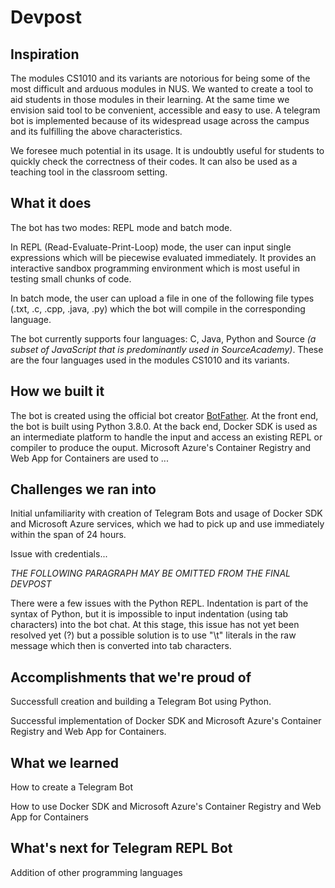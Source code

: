 # Devpost

## Inspiration

The modules CS1010 and its variants are notorious for being some of the most difficult and arduous modules in NUS. We wanted to create a tool to aid students in those modules in their learning. At the same time we envision said tool to be convenient, accessible and easy to use. A telegram bot is implemented because of its widespread usage across the campus and its fulfilling the above characteristics. 

We foresee much potential in its usage. It is undoubtly useful for students to quickly check the correctness of their codes. It can also be used as a teaching tool in the classroom setting. 

## What it does

The bot has two modes: REPL mode and batch mode.

In REPL (Read-Evaluate-Print-Loop) mode, the user can input single expressions which will be piecewise evaluated immediately. It provides an interactive sandbox programming environment which is most useful in testing small chunks of code. 

In batch mode, the user can upload a file in one of the following file types (.txt, .c, .cpp, .java, .py) which the bot will compile in the corresponding language. 

The bot currently supports four languages: C, Java, Python and Source *(a subset of JavaScript that is predominantly used in SourceAcademy)*. These are the four languages used in the modules CS1010 and its variants. 

## How we built it

The bot is created using the official bot creator [BotFather](https://t.me/BotFather). At the front end, the bot is built using Python 3.8.0. At the back end, Docker SDK is used as an intermediate platform to handle the input and access an existing REPL or compiler to produce the ouput. Microsoft Azure's Container Registry and Web App for Containers are used to ...

## Challenges we ran into

Initial unfamiliarity with creation of Telegram Bots and usage of Docker SDK and Microsoft Azure services, which we had to pick up and use immediately within the span of 24 hours. 

Issue with credentials...

*THE FOLLOWING PARAGRAPH MAY BE OMITTED FROM THE FINAL DEVPOST*

There were a few issues with the Python REPL. Indentation is part of the syntax of Python, but it is impossible to input indentation (using tab characters) into the bot chat. At this stage, this issue has not yet been resolved yet (?) but a possible solution is to use "\t" literals in the raw message which then is converted into tab characters. 

## Accomplishments that we're proud of

Successfull creation and building a Telegram Bot using Python. 

Successful implementation of Docker SDK and Microsoft Azure's Container Registry and Web App for Containers. 

## What we learned

How to create a Telegram Bot

How to use Docker SDK and Microsoft Azure's Container Registry and Web App for Containers

## What's next for Telegram REPL Bot

Addition of other programming languages 